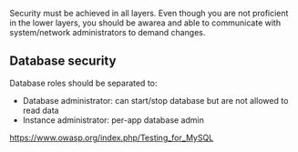 Security must be achieved in all layers. Even though you are not proficient in the lower layers, you should be awarea and able to communicate with system/network administrators to demand changes.

## Database security

Database roles should be separated to:

- Database administrator: can start/stop database but are not allowed to read data
- Instance administrator: per-app database admin

https://www.owasp.org/index.php/Testing_for_MySQL

